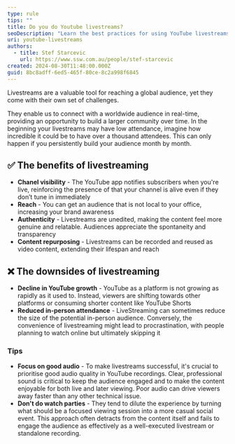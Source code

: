 ```yaml
---
type: rule
tips: ""
title: Do you do Youtube livestreams?
seoDescription: "Learn the best practices for using YouTube livestreams to engage with your audience effectively."
uri: youtube-livestreams
authors:
  - title: Stef Starcevic
    url: https://www.ssw.com.au/people/stef-starcevic
created: 2024-08-30T11:48:00.000Z
guid: 8bc8adff-6ed5-465f-80ce-8c2a998f6845
---
```

Livestreams are a valuable tool for reaching a global audience, yet they come with their own set of challenges. 

They enable us to connect with a worldwide audience in real-time, providing an opportunity to build a larger community over time. In the beginning your livestreams may have low attendance, imagine how incredible it could be to have over a thousand attendees. This can only happen if you persistently build your audience month by month. 

## ✅ The benefits of livestreaming

* **Chanel visibility** - The YouTube app notifies subscribers when you're live, reinforcing the presence of that your channel is alive even if they don’t tune in immediately
* **Reach** - You can get an audience that is not local to your office, increasing your brand awareness
* **Authenticity** - Livestreams are unedited, making the content feel more genuine and relatable. Audiences appreciate the spontaneity and transparency
* **Content repurposing** - Livestreams can be recorded and reused as video content, extending their lifespan and reach

## ❌ The downsides of livestreaming

* **Decline in YouTube growth** - YouTube as a platform is not growing as rapidly as it used to. Instead, viewers are shifting towards other platforms or consuming shorter content like YouTube Shorts
* **Reduced in-person attendance** - LiveStreaming can sometimes reduce the size of the potential in-person audience. Conversely, the convenience of livestreaming might lead to procrastination, with people planning to watch online but ultimately skipping it

### Tips

* **Focus on good audio** - To make livestreams successful, it's crucial to prioritise good audio quality in YouTube recordings. Clear, professional sound is critical to keep the audience engaged and to make the content enjoyable for both live and later viewing. Poor audio can drive viewers away faster than any other technical issue.
* **Don't do watch parties** - They tend to dilute the experience by turning what should be a focused viewing session into a more casual social event. This approach often detracts from the content itself and fails to engage the audience as effectively as a well-executed livestream or standalone recording.

